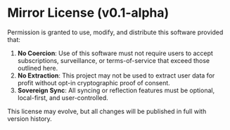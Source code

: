 # Mirror License (v0.1-alpha)

Permission is granted to use, modify, and distribute this software provided that:

1. **No Coercion**: Use of this software must not require users to accept subscriptions, surveillance, or terms-of-service that exceed those outlined here.
2. **No Extraction**: This project may not be used to extract user data for profit without opt-in cryptographic proof of consent.
3. **Sovereign Sync**: All syncing or reflection features must be optional, local-first, and user-controlled.

This license may evolve, but all changes will be published in full with version history.


